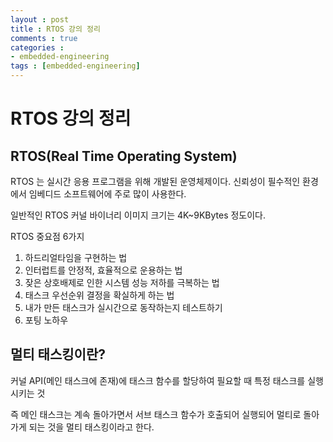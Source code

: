 ```yaml
---
layout : post
title : RTOS 강의 정리
comments : true
categories : 
- embedded-engineering
tags : [embedded-engineering]
---
```

# RTOS 강의 정리

## RTOS(Real Time Operating System)

RTOS 는 실시간 응용 프로그램을 위해 개발된 운영체제이다.
신뢰성이 필수적인 환경에서 임베디드 소프트웨어에  주로 많이 사용한다.

일반적인 RTOS 커널 바이너리 이미지 크기는 4K~9KBytes 정도이다.


RTOS 중요점 6가지

1. 하드리얼타임을 구현하는 법
2. 인터럽트를 안정적, 효율적으로 운용하는 법
3. 잦은 상호배제로 인한 시스템 성능 저하를 극복하는 법
4. 태스크 우선순위 결정을 확실하게 하는 법
5. 내가 만든 태스크가 실시간으로 동작하는지 테스트하기
6. 포팅 노하우

## 멀티 태스킹이란?

커널 API(메인 태스크에 존재)에 태스크 함수를 할당하여 필요할 때 특정 태스크를 실행시키는 것

즉 메인 태스크는 계속 돌아가면서 서브 태스크 함수가 호출되어 실행되어 멀티로 돌아가게 되는 것을 멀티 태스킹이라고 한다.